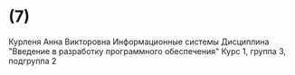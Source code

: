# (7)
Курленя
Анна 
Викторовна 
Информационные системы 
Дисциплина "Введение в разработку программного обеспечения"
Курс 1,
группа 3,
подгруппа 2
